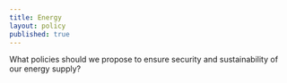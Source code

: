 ```yaml
---
title: Energy
layout: policy
published: true
---
```


What policies should we propose to ensure security and sustainability of our energy supply?